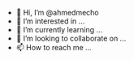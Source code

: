 - 👋 Hi, I’m @ahmedmecho
- 👀 I’m interested in ...
- 🌱 I’m currently learning ...
- 💞️ I’m looking to collaborate on ...
- 📫 How to reach me ...

<!---
ahmedmecho/ahmedmecho is a ✨ special ✨ repository because its `README.md` (this file) appears on your GitHub profile.
You can click the Preview link to take a look at your changes.
--->
